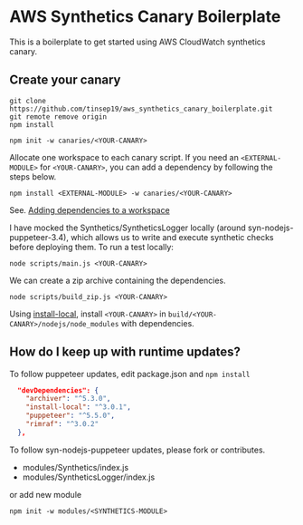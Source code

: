 # AWS Synthetics Canary Boilerplate

This is a boilerplate to get started using AWS CloudWatch synthetics canary.

## Create your canary

```shell
git clone https://github.com/tinsep19/aws_synthetics_canary_boilerplate.git
git remote remove origin
npm install
```

`npm init -w canaries/<YOUR-CANARY>`

Allocate one workspace to each canary script.
If you need an `<EXTERNAL-MODULE>` for `<YOUR-CANARY>`, you can add a dependency by following the steps below.

`npm install <EXTERNAL-MODULE> -w canaries/<YOUR-CANARY>`

See. [Adding dependencies to a workspace](https://docs.npmjs.com/cli/v7/using-npm/workspaces#adding-dependencies-to-a-workspace)

I have mocked the Synthetics/SyntheticsLogger locally (around syn-nodejs-puppeteer-3.4),
which allows us to write and execute synthetic checks before deploying them.
To run a test locally:

`node scripts/main.js <YOUR-CANARY>`

We can create a zip archive containing the dependencies.

`node scripts/build_zip.js <YOUR-CANARY>`

Using [install-local](https://www.npmjs.com/package/install-local), install `<YOUR-CANARY>` in `build/<YOUR-CANARY>/nodejs/node_modules` with dependencies.

## How do I keep up with runtime updates?

To follow puppeteer updates, edit package.json and `npm install`

```package.json
  "devDependencies": {
    "archiver": "^5.3.0",
    "install-local": "^3.0.1",
    "puppeteer": "^5.5.0",
    "rimraf": "^3.0.2"
  },
```

To follow syn-nodejs-puppeteer updates, please fork or contributes.

- modules/Synthetics/index.js
- modules/SyntheticsLogger/index.js

or add new module

`npm init -w modules/<SYNTHETICS-MODULE>`
